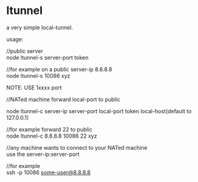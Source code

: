# ltunnel
a very simple local-tunnel.

usage:

//public server    
node ltunnel-s server-port token

//for example on a public server-ip 8.8.8.8    
node ltunnel-s 10086 xyz

NOTE: USE 1xxxx port

//NATed machine forward local-port to public

node ltunnel-c server-ip server-port local-port token local-host(default to 127.0.0.1)


//for example forward 22 to public    
node ltunnel-c 8.8.8.8 10086 22 xyz


//any machine wants to connect to your NATed machine    
use the server-ip:server-port

//for example    
ssh -p 10086 some-user@8.8.8.8
